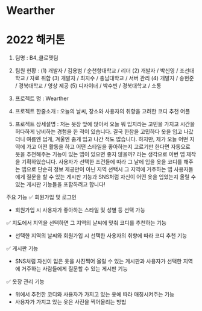 # Wearther
# 2022 해커톤 
1. 팀명 : B4_클로젯팀

2. 팀원 현황 : 
 (1) 개발자 / 김용범 / 순천향대학교 / 리더
 (2) 개발자 / 박신영 / 조선대학교 / 자료 취합
 (3) 개발자 / 최지수 / 충남대학교 / 서버 관리
 (4) 개발자 / 송현준 / 경북대학교 / 영상 제공
 (5) 디자이너 / 박수빈 / 경북대학교 / 소통

3. 프로젝트 명 : Wearther

4. 프로젝트 한줄소개 : 오늘의 날씨, 장소와 사용자의 취향을 고려한 코디 추천 어플

5. 프로젝트 상세설명 : 
저는 옷장 앞에 앉아서 오늘 뭐 입지라는 고민을 가지고 시간을 허다하게 낭비하는 경험을 한 적이 있습니다.
결국 한참을 고민하다 옷을 입고 나갔더니 여름엔 덥게, 겨울엔 춥게 입고 나간 적도 많습니다.
하지만, 제가 오늘 어떤 지역에 가고 어떤 활동을 하고 어떤 스타일을 좋아하는지 고르기만 한다면 자동으로 옷을 추천해주는 기능이 있는 앱이 있으면 좋지 않을까? 라는 생각으로 이번 앱 제작을 기획하였습니다.
사용자가 선택한 조건들에 따라 그 날에 입을 옷을 코디를 해주는 앱으로 단순히 정보 제공만이 아닌 지역 선택시 그 지역에 거주하는 앱 사용자들에게 질문을 할 수 있는 게시판 기능과 SNS처럼 자신이 어떤 옷을 입었는지 올릴 수 있는 게시판 기능들을 포함하려고 합니다!

주요 기능
✅ 회원가입 및 로그인
 - 회원가입 시 사용자가 좋아하는 스타일 및 성별 등 선택 가능

✅ 지도에서 지역을 선택하면 그 지역의 날씨에 맞춰 코디를 추천하는 기능
 - 선택한 지역의 날씨와 회원가입 시 선택한 사용자의 취향에 따라 코디 추천 기능

✅ 게시판 기능
 - SNS처럼 자신이 입은 옷을 사진찍어 올릴 수 있는 게시판과 사용자가 선택한 지역에 거주하는 사람들에게 질문할 수 있는 게시판 기능

✅ 옷장 관리 기능
 - 위에서 추천한 코디와 사용자가 가지고 있는 옷에 따라 매칭시켜주는 기능
 - 사용자가 가지고 있는 옷은 사진을 찍어올리는 방법
